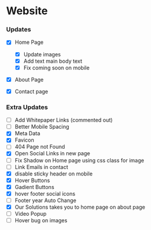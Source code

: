 # Website



### Updates
- [x] Home Page
    - [x] Update images
    - [x] Add text main body text
    - [x] Fix coming soon on mobile
- [x] About Page
- [x] Contact page


### Extra Updates
- [ ] Add Whitepaper Links (commented out)
- [ ] Better Mobile Spacing
- [x] Meta Data
- [x] Favicon
- [ ] 404 Page not Found
- [x] Open Social Links in new page
- [ ] Fix Shadow on Home page using css class for image
- [ ] Link Emails in contact
- [x] disable sticky header on mobile
- [x] Hover Buttons
- [x] Gadient Buttons
- [x] hover footer social icons
- [ ] Footer year Auto Change
- [x] Our Solutions takes you to home page on about page
- [ ] Video Popup
- [ ] Hover bug on images
